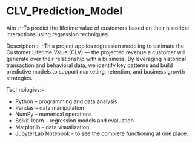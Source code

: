 # CLV_Prediction_Model
Aim :--To predict the lifetime value of customers based on their historical interactions using regression techniques.  

Description :-
-This project applies regression modeling to estimate the Customer Lifetime Value (CLV) — the projected revenue a customer will generate over their relationship with a business. By leveraging historical transaction and behavioral data, we identify key patterns and build predictive models to support marketing, retention, and business growth strategies.

Technologies:-
- Python – programming and data analysis
- Pandas – data manipulation
- NumPy – numerical operations
- Scikit-learn – regression models and evaluation
- Matplotlib – data visualization
- JupyterLab Notebook - to see the complete functioning at one place.
